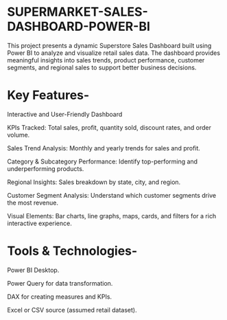 # SUPERMARKET-SALES-DASHBOARD-POWER-BI
This project presents a dynamic Superstore Sales Dashboard built using Power BI to analyze and visualize retail sales data. The dashboard provides meaningful insights into sales trends, product performance, customer segments, and regional sales to support better business decisions.

# Key Features-
Interactive and User-Friendly Dashboard

KPIs Tracked: Total sales, profit, quantity sold, discount rates, and order volume.

Sales Trend Analysis: Monthly and yearly trends for sales and profit.

Category & Subcategory Performance: Identify top-performing and underperforming products.

Regional Insights: Sales breakdown by state, city, and region.

Customer Segment Analysis: Understand which customer segments drive the most revenue.

Visual Elements: Bar charts, line graphs, maps, cards, and filters for a rich interactive experience.

# Tools & Technologies-
Power BI Desktop.

Power Query for data transformation.

DAX for creating measures and KPIs.

Excel or CSV source (assumed retail dataset).
